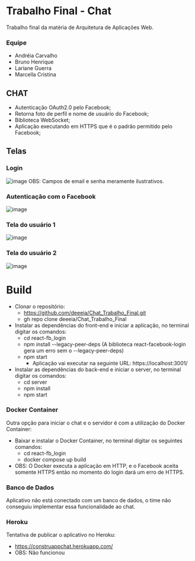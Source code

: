 # Trabalho Final - Chat
Trabalho final da matéria de Arquitetura de Aplicações Web.
### Equipe
- Andréia Carvalho
- Bruno Henrique
- Lariane Guerra
- Marcella Cristina

## CHAT
* Autenticação OAuth2.0 pelo Facebook;
* Retorna foto de perfil e nome de usuário do Facebook;
* Biblioteca WebSocket;
* Aplicação executando em HTTPS que é o padrão permitido pelo Facebook;
## Telas
### Login
![image](https://user-images.githubusercontent.com/67376732/175220271-5f09fb27-8bd8-47ac-93af-4fcb3d06703f.png)
OBS: Campos de email e senha meramente ilustrativos.
### Autenticação com o Facebook
![image](https://user-images.githubusercontent.com/67376732/175220552-c5ac40c8-1d74-43a9-9f36-630d6ed06eb9.png)
### Tela do usuário 1
![image](https://user-images.githubusercontent.com/67376732/175220937-7425aa05-ce40-446c-8236-a85bd83fddc6.png)
### Tela do usuário 2
![image](https://user-images.githubusercontent.com/67376732/175220976-b3054bcd-f750-443f-b05d-bb0677f78a3e.png)


# Build
* Clonar o repositório:
  * https://github.com/deeeia/Chat_Trabalho_Final.git
  * gh repo clone deeeia/Chat_Trabalho_Final
* Instalar as dependências do front-end e iniciar a aplicação, no terminal digitar os comandos:
  * cd react-fb_login
  * npm install --legacy-peer-deps (A biblioteca react-facebook-login gera um erro sem o --legacy-peer-deps)
  * npm start
    * Aplicação vai executar na seguinte URL: https://localhost:3001/
* Instalar as dependências do back-end e iniciar o server, no terminal digitar os comandos:
  * cd server 
  * npm install
  * npm start
### Docker Container
Outra opção para iniciar o chat e o servidor é com a utilização do Docker Container:
* Baixar e instalar o Docker Container, no terminal digitar os seguintes comandos:
  * cd react-fb_login
  * docker compose up build
* OBS: O Docker executa a aplicação em HTTP, e o Facebook aceita somente HTTPS então no momento do login dará um erro de HTTPS. 
### Banco de Dados
Aplicativo não está conectado com um banco de dados, o time não conseguiu implementar essa funcionalidade ao chat.
### Heroku
Tentativa de publicar o aplicativo no Heroku:
* https://construappchat.herokuapp.com/
* OBS: Não funcionou
